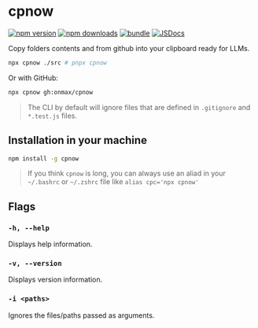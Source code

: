 # cpnow

[![npm version][npm-version-src]][npm-version-href]
[![npm downloads][npm-downloads-src]][npm-downloads-href]
[![bundle][bundle-src]][bundle-href]
[![JSDocs][jsdocs-src]][jsdocs-href]

Copy folders contents and from github into your clipboard ready for LLMs.

```bash
npx cpnow ./src # pnpx cpnow
```

Or with GitHub:

```bash
npx cpnow gh:onmax/cpnow
```

> The CLI by default will ignore files that are defined in `.gitignore` and `*.test.js` files.

## Installation in your machine

```bash
npm install -g cpnow
```

> If you think `cpnow` is long, you can always use an aliad in your `~/.bashrc` or `~/.zshrc` file like `alias cpc='npx cpnow'`

## Flags

### `-h, --help`

Displays help information.

### `-v, --version`

Displays version information.

### `-i <paths>`

Ignores the files/paths passed as arguments.

<!-- Badges -->

[npm-version-src]: https://img.shields.io/npm/v/cpnow?style=flat&colorA=080f12&colorB=1fa669
[npm-version-href]: https://npmjs.com/package/cpnow
[npm-downloads-src]: https://img.shields.io/npm/dm/cpnow?style=flat&colorA=080f12&colorB=1fa669
[npm-downloads-href]: https://npmjs.com/package/cpnow
[bundle-src]: https://img.shields.io/bundlephobia/minzip/cpnow?style=flat&colorA=080f12&colorB=1fa669&label=minzip
[bundle-href]: https://bundlephobia.com/result?p=cpnow
[jsdocs-src]: https://img.shields.io/badge/jsdocs-reference-080f12?style=flat&colorA=080f12&colorB=1fa669
[jsdocs-href]: https://www.jsdocs.io/package/cpnow
